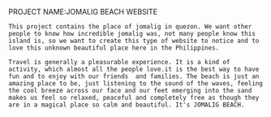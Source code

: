 PROJECT NAME:JOMALIG BEACH WEBSITE

    This project contains the place of jomalig in quezon. We want other people to know how incredible jomalig was, not many people know this island is, so we want to create this type of website to notice and to love this unknown beautiful place here in the Philippines.

    Travel is generally a pleasurable experience. It is a kind of activity, which almost all the people love.it is the best way to have fun and to enjoy with our friends  and families. The beach is just an amazing place to be, just listening to the sound of the waves, feeling the cool breeze across our face and our feet emerging into the sand makes us feel so relaxed, peaceful and completely free as though they are in a magical place so calm and beautiful. It's JOMALIG BEACH.
